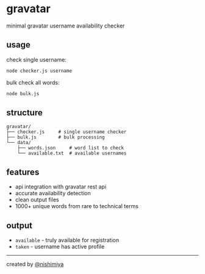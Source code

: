 # gravatar

minimal gravatar username availability checker

## usage

check single username:
```bash
node checker.js username
```

bulk check all words:
```bash
node bulk.js
```

## structure

```
gravatar/
├── checker.js     # single username checker
├── bulk.js        # bulk processing
└── data/
    ├── words.json     # word list to check
    └── available.txt  # available usernames
```

## features

- api integration with gravatar rest api
- accurate availability detection  
- clean output files
- 1000+ unique words from rare to technical terms

## output

- `available` - truly available for registration
- `taken` - username has active profile

---

created by [@nishimiya](https://x.com/nishimiya)